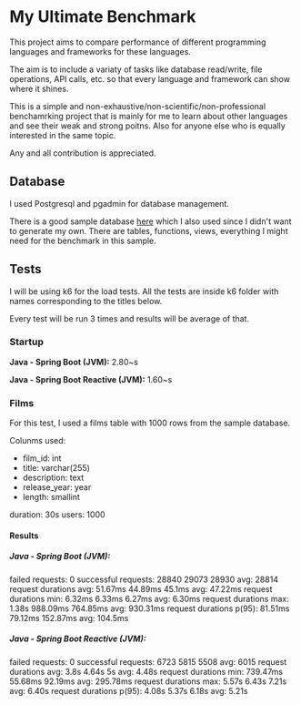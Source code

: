 # My Ultimate Benchmark

This project aims to compare performance of different programming languages and frameworks for these languages.

The aim is to include a variaty of tasks like database read/write, file operations, API calls, etc. so that every language and framework can show where it shines.

This is a simple and non-exhaustive/non-scientific/non-professional benchamrking project that is mainly for me to learn about other languages and see their weak and strong poitns. Also for anyone else who is equally interested in the same topic.

Any and all contribution is appreciated.

## Database

I used Postgresql and pgadmin for database management.

There is a good sample database [here](https://www.postgresqltutorial.com/postgresql-getting-started/postgresql-sample-database/) which I also used since I didn't want to generate my own. There are tables, functions, views, everything I might need for the benchmark in this sample.

## Tests

I will be using k6 for the load tests. All the tests are inside k6 folder with names corresponding to the titles below.

Every test will be run 3 times and results will be average of that.

### Startup

**Java - Spring Boot (JVM):** 2.80~s

**Java - Spring Boot Reactive (JVM):** 1.60~s

### Films

For this test, I used a films table with 1000 rows from the sample database.

Colunms used:

* film_id: int
* title: varchar(255)
* description: text
* release_year: year
* length: smallint

duration: 30s
users: 1000

#### Results

##### Java - Spring Boot (JVM):

failed requests: 0
successful requests:        28840       29073       28930       avg: 28814
request durations avg:      51.67ms     44.89ms     45.1ms      avg: 47.22ms
request durations min:      6.32ms      6.33ms      6.27ms      avg: 6.30ms
request durations max:      1.38s       988.09ms    764.85ms    avg: 930.31ms
request durations p(95):    81.51ms     79.12ms     152.87ms    avg: 104.5ms


##### Java - Spring Boot Reactive (JVM):

failed requests: 0
successful requests:        6723        5815        5508        avg: 6015
request durations avg:      3.8s        4.64s       5s          avg: 4.48s
request durations min:      739.47ms    55.68ms     92.19ms     avg: 295.78ms
request durations max:      5.57s       6.43s       7.21s       avg: 6.40s
request durations p(95):    4.08s       5.37s       6.18s       avg: 5.21s


